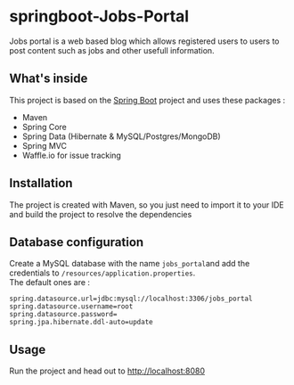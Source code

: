 # springboot-Jobs-Portal

Jobs portal is a web based blog which allows registered users to users to post content such as jobs and other usefull information.

## What's inside 
This project is based on the [Spring Boot](http://projects.spring.io/spring-boot/) project and uses these packages :
- Maven
- Spring Core
- Spring Data (Hibernate & MySQL/Postgres/MongoDB)
- Spring MVC 
- Waffle.io for issue tracking


## Installation 
The project is created with Maven, so you just need to import it to your IDE and build the project to resolve the dependencies

## Database configuration 
Create a MySQL database with the name `jobs_portal`and add the credentials to `/resources/application.properties`.  
The default ones are :

```
spring.datasource.url=jdbc:mysql://localhost:3306/jobs_portal
spring.datasource.username=root
spring.datasource.password=
spring.jpa.hibernate.ddl-auto=update
```

## Usage 
Run the project and head out to [http://localhost:8080](http://localhost:8080)

